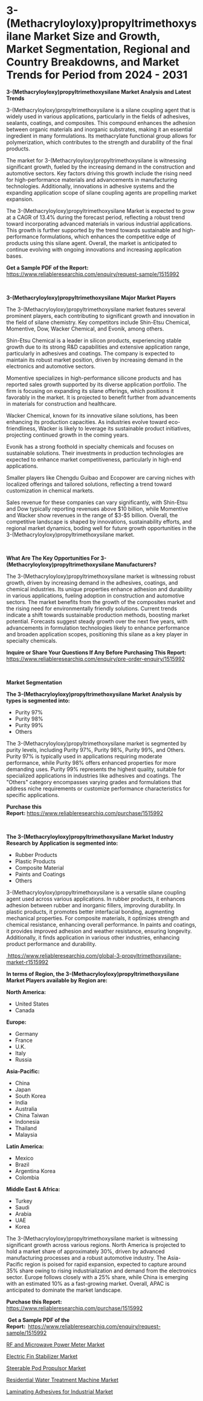 <p><h1>3-(Methacryloyloxy)propyltrimethoxysilane Market Size and Growth, Market Segmentation, Regional and Country Breakdowns, and Market Trends for Period from 2024 -  2031</h1></p><p><strong>3-(Methacryloyloxy)propyltrimethoxysilane Market Analysis and Latest Trends</strong></p>
<p><p>3-(Methacryloyloxy)propyltrimethoxysilane is a silane coupling agent that is widely used in various applications, particularly in the fields of adhesives, sealants, coatings, and composites. This compound enhances the adhesion between organic materials and inorganic substrates, making it an essential ingredient in many formulations. Its methacrylate functional group allows for polymerization, which contributes to the strength and durability of the final products.</p><p>The market for 3-(Methacryloyloxy)propyltrimethoxysilane is witnessing significant growth, fueled by the increasing demand in the construction and automotive sectors. Key factors driving this growth include the rising need for high-performance materials and advancements in manufacturing technologies. Additionally, innovations in adhesive systems and the expanding application scope of silane coupling agents are propelling market expansion.</p><p>The 3-(Methacryloyloxy)propyltrimethoxysilane Market is expected to grow at a CAGR of 13.4% during the forecast period, reflecting a robust trend toward incorporating advanced materials in various industrial applications. This growth is further supported by the trend towards sustainable and high-performance formulations, which enhances the competitive edge of products using this silane agent. Overall, the market is anticipated to continue evolving with ongoing innovations and increasing application bases.</p></p>
<p><strong>Get a Sample PDF of the Report:&nbsp;</strong> <a href="https://www.reliableresearchiq.com/enquiry/request-sample/1515992?utm_campaign=1732&utm_medium=2&utm_source=Github&utm_content=ia&utm_term=27102024&utm_id=3-methacryloyloxypropyltrimethoxysilane">https://www.reliableresearchiq.com/enquiry/request-sample/1515992</a></p>
<p>&nbsp;</p>
<p><strong>3-(Methacryloyloxy)propyltrimethoxysilane Major Market Players</strong></p>
<p><p>The 3-(Methacryloyloxy)propyltrimethoxysilane market features several prominent players, each contributing to significant growth and innovation in the field of silane chemistry. Key competitors include Shin-Etsu Chemical, Momentive, Dow, Wacker Chemical, and Evonik, among others.</p><p>Shin-Etsu Chemical is a leader in silicon products, experiencing stable growth due to its strong R&D capabilities and extensive application range, particularly in adhesives and coatings. The company is expected to maintain its robust market position, driven by increasing demand in the electronics and automotive sectors.</p><p>Momentive specializes in high-performance silicone products and has reported sales growth supported by its diverse application portfolio. The firm is focusing on expanding its silane offerings, which positions it favorably in the market. It is projected to benefit further from advancements in materials for construction and healthcare.</p><p>Wacker Chemical, known for its innovative silane solutions, has been enhancing its production capacities. As industries evolve toward eco-friendliness, Wacker is likely to leverage its sustainable product initiatives, projecting continued growth in the coming years.</p><p>Evonik has a strong foothold in specialty chemicals and focuses on sustainable solutions. Their investments in production technologies are expected to enhance market competitiveness, particularly in high-end applications.</p><p>Smaller players like Chengdu Guibao and Ecopower are carving niches with localized offerings and tailored solutions, reflecting a trend toward customization in chemical markets.</p><p>Sales revenue for these companies can vary significantly, with Shin-Etsu and Dow typically reporting revenues above $10 billion, while Momentive and Wacker show revenues in the range of $3-$5 billion. Overall, the competitive landscape is shaped by innovations, sustainability efforts, and regional market dynamics, boding well for future growth opportunities in the 3-(Methacryloyloxy)propyltrimethoxysilane market.</p></p>
<p>&nbsp;</p>
<p><strong>What Are The Key Opportunities For 3-(Methacryloyloxy)propyltrimethoxysilane Manufacturers?</strong></p>
<p><p>The 3-(Methacryloyloxy)propyltrimethoxysilane market is witnessing robust growth, driven by increasing demand in the adhesives, coatings, and chemical industries. Its unique properties enhance adhesion and durability in various applications, fueling adoption in construction and automotive sectors. The market benefits from the growth of the composites market and the rising need for environmentally friendly solutions. Current trends indicate a shift towards sustainable production methods, boosting market potential. Forecasts suggest steady growth over the next five years, with advancements in formulation technologies likely to enhance performance and broaden application scopes, positioning this silane as a key player in specialty chemicals.</p></p>
<p><strong>Inquire or Share Your Questions If Any Before Purchasing This Report:</strong> <a href="https://www.reliableresearchiq.com/enquiry/pre-order-enquiry/1515992?utm_campaign=1732&utm_medium=2&utm_source=Github&utm_content=ia&utm_term=27102024&utm_id=3-methacryloyloxypropyltrimethoxysilane">https://www.reliableresearchiq.com/enquiry/pre-order-enquiry/1515992</a></p>
<p>&nbsp;</p>
<p><strong>Market Segmentation</strong></p>
<p><strong>The 3-(Methacryloyloxy)propyltrimethoxysilane Market Analysis by types is segmented into:</strong></p>
<p><ul><li>Purity 97%</li><li>Purity 98%</li><li>Purity 99%</li><li>Others</li></ul></p>
<p><p>The 3-(Methacryloyloxy)propyltrimethoxysilane market is segmented by purity levels, including Purity 97%, Purity 98%, Purity 99%, and Others. Purity 97% is typically used in applications requiring moderate performance, while Purity 98% offers enhanced properties for more demanding uses. Purity 99% represents the highest quality, suitable for specialized applications in industries like adhesives and coatings. The "Others" category encompasses varying grades and formulations that address niche requirements or customize performance characteristics for specific applications.</p></p>
<p><strong>Purchase this Report:&nbsp;</strong><a href="https://www.reliableresearchiq.com/purchase/1515992?utm_campaign=1732&utm_medium=2&utm_source=Github&utm_content=ia&utm_term=27102024&utm_id=3-methacryloyloxypropyltrimethoxysilane">https://www.reliableresearchiq.com/purchase/1515992</a></p>
<p>&nbsp;</p>
<p><strong>The 3-(Methacryloyloxy)propyltrimethoxysilane Market Industry Research by Application is segmented into:</strong></p>
<p><ul><li>Rubber Products</li><li>Plastic Products</li><li>Composite Material</li><li>Paints and Coatings</li><li>Others</li></ul></p>
<p><p>3-(Methacryloyloxy)propyltrimethoxysilane is a versatile silane coupling agent used across various applications. In rubber products, it enhances adhesion between rubber and inorganic fillers, improving durability. In plastic products, it promotes better interfacial bonding, augmenting mechanical properties. For composite materials, it optimizes strength and chemical resistance, enhancing overall performance. In paints and coatings, it provides improved adhesion and weather resistance, ensuring longevity. Additionally, it finds application in various other industries, enhancing product performance and durability.</p></p>
<p><a href="https://www.reliableresearchiq.com/global-3-propyltrimethoxysilane-market-r1515992?utm_campaign=1732&utm_medium=2&utm_source=Github&utm_content=ia&utm_term=27102024&utm_id=3-methacryloyloxypropyltrimethoxysilane">&nbsp;https://www.reliableresearchiq.com/global-3-propyltrimethoxysilane-market-r1515992</a></p>
<p><strong>In terms of Region, the 3-(Methacryloyloxy)propyltrimethoxysilane Market Players available by Region are:</strong></p>
<p>
    <p> <strong> North America: </strong>
        <ul>
            <li>United States</li>
            <li>Canada</li>
        </ul>
        </p> 
    <p> <strong> Europe: </strong>
        <ul>
            <li>Germany</li>
            <li>France</li>
            <li>U.K.</li>
            <li>Italy</li>
            <li>Russia</li>
        </ul>
        </p> 
    <p> <strong> Asia-Pacific: </strong>
        <ul>
            <li>China</li>
            <li>Japan</li>
            <li>South Korea</li>
            <li>India</li>
            <li>Australia</li>
            <li>China Taiwan</li>
            <li>Indonesia</li>
            <li>Thailand</li>
            <li>Malaysia</li>
        </ul>
        </p> 
    <p> <strong> Latin America: </strong>
        <ul>
            <li>Mexico</li>
            <li>Brazil</li>
            <li>Argentina Korea</li>
            <li>Colombia</li>
        </ul>
        </p> 
    <p> <strong> Middle East & Africa: </strong>
        <ul>
            <li>Turkey</li>
            <li>Saudi</li>
            <li>Arabia</li>
            <li>UAE</li>
            <li>Korea</li>
        </ul>
    </p>
    </p>
<p><p>The 3-(Methacryloyloxy)propyltrimethoxysilane market is witnessing significant growth across various regions. North America is projected to hold a market share of approximately 30%, driven by advanced manufacturing processes and a robust automotive industry. The Asia-Pacific region is poised for rapid expansion, expected to capture around 35% share owing to rising industrialization and demand from the electronics sector. Europe follows closely with a 25% share, while China is emerging with an estimated 10% as a fast-growing market. Overall, APAC is anticipated to dominate the market landscape.</p></p>
<p><strong>Purchase this Report: </strong><a href="https://www.reliableresearchiq.com/purchase/1515992?utm_campaign=1732&utm_medium=2&utm_source=Github&utm_content=ia&utm_term=27102024&utm_id=3-methacryloyloxypropyltrimethoxysilane">https://www.reliableresearchiq.com/purchase/1515992</a></p>
<p>&nbsp;<strong>Get a Sample PDF of the Report:&nbsp;&nbsp;</strong><a href="https://www.reliableresearchiq.com/enquiry/request-sample/1515992?utm_campaign=1732&utm_medium=2&utm_source=Github&utm_content=ia&utm_term=27102024&utm_id=3-methacryloyloxypropyltrimethoxysilane">https://www.reliableresearchiq.com/enquiry/request-sample/1515992</a></p>
<p><strong></strong></p>
<p><p><a href="https://www.linkedin.com/pulse/global-rf-microwave-power-meter-market-exploring-share-trends-uwtse?trk=public_post_embed_feed-article-content&utm_campaign=1732&utm_medium=2&utm_source=Github&utm_content=ia&utm_term=27102024&utm_id=3-methacryloyloxypropyltrimethoxysilane">RF and Microwave Power Meter Market</a></p><p><a href="https://www.linkedin.com/pulse/charting-future-comprehensive-analysis-global-electric-fin-stabilizer-zg2fe?trk=public_post_embed_feed-article-content&utm_campaign=1732&utm_medium=2&utm_source=Github&utm_content=ia&utm_term=27102024&utm_id=3-methacryloyloxypropyltrimethoxysilane">Electric Fin Stabilizer Market</a></p><p><a href="https://www.linkedin.com/pulse/steerable-pod-propulsor-market-size-type-fixed-bladefolding-bladeno-94ywe?trk=public_post_embed_feed-article-content&utm_campaign=1732&utm_medium=2&utm_source=Github&utm_content=ia&utm_term=27102024&utm_id=3-methacryloyloxypropyltrimethoxysilane">Steerable Pod Propulsor Market</a></p><p><a href="https://github.com/JudyWalsh475/Market-Research-Report-List-1/blob/main/residential-water-treatment-machine-market.md?utm_campaign=1732&utm_medium=2&utm_source=Github&utm_content=ia&utm_term=27102024&utm_id=3-methacryloyloxypropyltrimethoxysilane">Residential Water Treatment Machine Market</a></p><p><a href="https://www.linkedin.com/pulse/laminating-adhesives-industrial-spectrum-usage-patterns-lfjzc?utm_campaign=1732&utm_medium=2&utm_source=Github&utm_content=ia&utm_term=27102024&utm_id=3-methacryloyloxypropyltrimethoxysilane">Laminating Adhesives for Industrial Market</a></p></p>